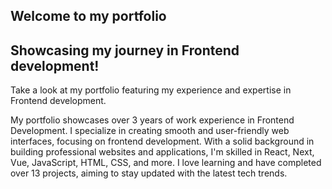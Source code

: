## Welcome to my portfolio

## Showcasing my journey in Frontend development!

Take a look at my portfolio featuring my experience and expertise in Frontend development.

My portfolio showcases over 3 years of work experience in Frontend Development.  I specialize in creating smooth and user-friendly web interfaces, focusing on frontend development. With a solid background in building professional websites and applications, I'm skilled in React, Next, Vue, JavaScript, HTML, CSS, and more. I love learning and have completed over 13 projects, aiming to stay updated with the latest tech trends.

